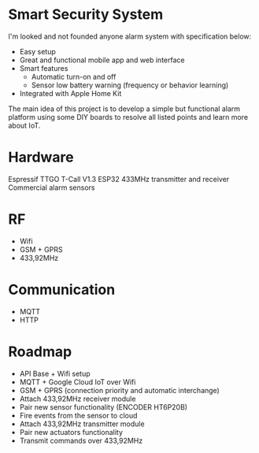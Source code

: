# Smart Security System

I'm looked and not founded anyone alarm system with specification below:
- Easy setup
- Great and functional mobile app and web interface
- Smart features
  - Automatic turn-on and off
  - Sensor low battery warning (frequency or behavior learning)
- Integrated with Apple Home Kit

The main idea of this project is to develop a simple but functional alarm platform using some DIY boards to resolve all listed points and learn more about IoT.

# Hardware
Espressif TTGO T-Call V1.3 ESP32
433MHz transmitter and receiver
Commercial alarm sensors

# RF
- Wifi
- GSM + GPRS
- 433,92MHz

# Communication
- MQTT
- HTTP

# Roadmap
- API Base + Wifi setup
- MQTT + Google Cloud IoT over Wifi
- GSM + GPRS (connection priority and automatic interchange)
- Attach 433,92MHz receiver module
- Pair new sensor functionality (ENCODER HT6P20B)
- Fire events from the sensor to cloud
- Attach 433,92MHz transmitter module
- Pair new actuators functionality
- Transmit commands over 433,92MHz
